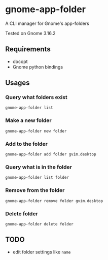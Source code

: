 # gnome-app-folder

A CLI manager for Gnome's app-folders

Tested on Gnome 3.16.2

## Requirements

* docopt
* Gnome python bindings

## Usages

### Query what folders exist

`gnome-app-folder list`

### Make a new folder

`gnome-app-folder new folder`

### Add to the folder

`gnome-app-folder add folder gvim.desktop`

### Query what is in the folder

`gnome-app-folder list folder`

### Remove from the folder

`gnome-app-folder remove folder gvim.desktop`

### Delete folder

`gnome-app-folder delete folder`

## TODO

* edit folder settings like `name`
